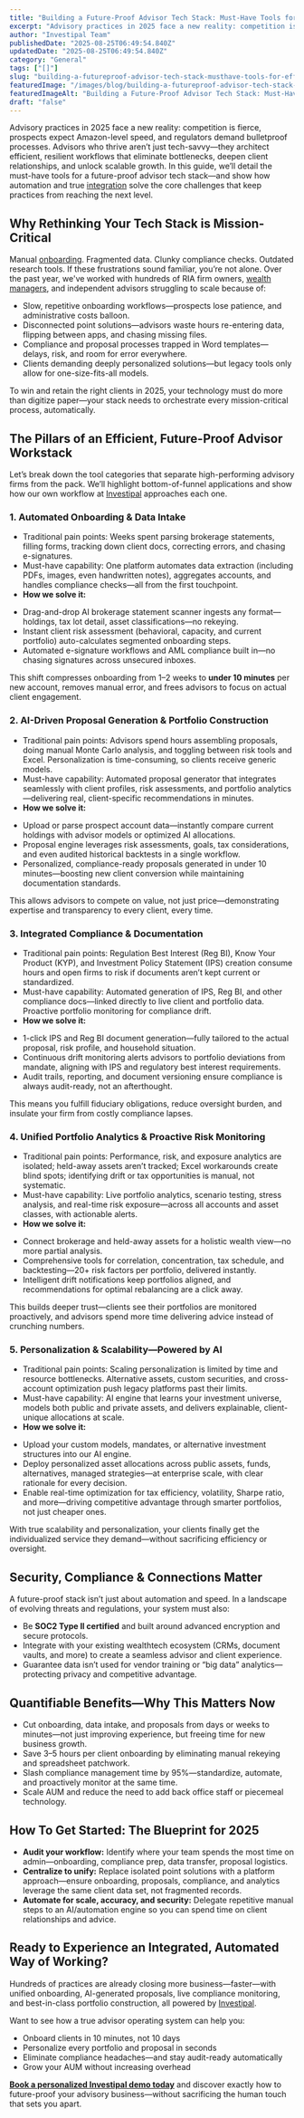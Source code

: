 ```yaml
---
title: "Building a Future-Proof Advisor Tech Stack: Must-Have Tools for Efficient Workflows in 2025"
excerpt: "Advisory practices in 2025 face a new reality: competition is fierce, prospects expect Amazon-level speed, and regulators demand bulletproof processes."
author: "Investipal Team"
publishedDate: "2025-08-25T06:49:54.840Z"
updatedDate: "2025-08-25T06:49:54.840Z"
category: "General"
tags: ["[]"]
slug: "building-a-futureproof-advisor-tech-stack-musthave-tools-for-efficient-workflows-in-2025"
featuredImage: "/images/blog/building-a-futureproof-advisor-tech-stack-musthave-tools-for-efficient-workflows-in-2025__689c31560b54b8ae6b4df67b_pexels-photo-8386440.jpeg"
featuredImageAlt: "Building a Future-Proof Advisor Tech Stack: Must-Have Tools for Efficient Workflows in 2025"
draft: "false"
---
```

<p>Advisory practices in 2025 face a new reality: competition is fierce, prospects expect Amazon-level speed, and regulators demand bulletproof processes. Advisors who thrive aren’t just tech-savvy—they architect efficient, resilient workflows that eliminate bottlenecks, deepen client relationships, and unlock scalable growth. In this guide, we’ll detail the must-have tools for a future-proof advisor tech stack—and show how automation and true <a href="/integrations">integration</a> solve the core challenges that keep practices from reaching the next level.</p>

<h2>Why Rethinking Your Tech Stack is Mission-Critical</h2>
<p>Manual <a href="/blog/category/onboarding">onboarding</a>. Fragmented data. Clunky compliance checks. Outdated research tools. If these frustrations sound familiar, you’re not alone. Over the past year, we've worked with hundreds of RIA firm owners, <a href="/segments/wealth-managers">wealth managers</a>, and independent advisors struggling to scale because of:</p>
<ul><li>Slow, repetitive onboarding workflows—prospects lose patience, and administrative costs balloon.</li><li>Disconnected point solutions—advisors waste hours re-entering data, flipping between apps, and chasing missing files.</li><li>Compliance and proposal processes trapped in Word templates—delays, risk, and room for error everywhere.</li><li>Clients demanding deeply personalized solutions—but legacy tools only allow for one-size-fits-all models.</li></ul>
<p>To win and retain the right clients in 2025, your technology must do more than digitize paper—your stack needs to orchestrate every mission-critical process, automatically.</p>

<h2>The Pillars of an Efficient, Future-Proof Advisor Workstack</h2>
<p>Let’s break down the tool categories that separate high-performing advisory firms from the pack. We’ll highlight bottom-of-funnel applications and show how our own workflow at <a href="/" target="_blank">Investipal</a> approaches each one.</p>

<h3>1. Automated Onboarding & Data Intake</h3>
<ul><li>Traditional pain points: Weeks spent parsing brokerage statements, filling forms, tracking down client docs, correcting errors, and chasing e-signatures.</li><li>Must-have capability: One platform automates data extraction (including PDFs, images, even handwritten notes), aggregates accounts, and handles compliance checks—all from the first touchpoint.</li><li><strong>How we solve it:</strong></li></ul>
<ul><li>Drag-and-drop AI brokerage statement scanner ingests any format—holdings, tax lot detail, asset classifications—no rekeying.</li><li>Instant client risk assessment (behavioral, capacity, and current portfolio) auto-calculates segmented onboarding steps.</li><li>Automated e-signature workflows and AML compliance built in—no chasing signatures across unsecured inboxes.</li></ul>
<p>This shift compresses onboarding from 1–2 weeks to <strong>under 10 minutes</strong> per new account, removes manual error, and frees advisors to focus on actual client engagement.</p>

<h3>2. AI-Driven Proposal Generation & Portfolio Construction</h3>
<ul><li>Traditional pain points: Advisors spend hours assembling proposals, doing manual Monte Carlo analysis, and toggling between risk tools and Excel. Personalization is time-consuming, so clients receive generic models.</li><li>Must-have capability: Automated proposal generator that integrates seamlessly with client profiles, risk assessments, and portfolio analytics—delivering real, client-specific recommendations in minutes.</li><li><strong>How we solve it:</strong></li></ul>
<ul><li>Upload or parse prospect account data—instantly compare current holdings with advisor models or optimized AI allocations.</li><li>Proposal engine leverages risk assessments, goals, tax considerations, and even audited historical backtests in a single workflow.</li><li>Personalized, compliance-ready proposals generated in under 10 minutes—boosting new client conversion while maintaining documentation standards.</li></ul>
<p>This allows advisors to compete on value, not just price—demonstrating expertise and transparency to every client, every time.</p>

<h3>3. Integrated Compliance & Documentation</h3>
<ul><li>Traditional pain points: Regulation Best Interest (Reg BI), Know Your Product (KYP), and Investment Policy Statement (IPS) creation consume hours and open firms to risk if documents aren’t kept current or standardized.</li><li>Must-have capability: Automated generation of IPS, Reg BI, and other compliance docs—linked directly to live client and portfolio data. Proactive portfolio monitoring for compliance drift.</li><li><strong>How we solve it:</strong></li></ul>
<ul><li>1-click IPS and Reg BI document generation—fully tailored to the actual proposal, risk profile, and household situation.</li><li>Continuous drift monitoring alerts advisors to portfolio deviations from mandate, aligning with IPS and regulatory best interest requirements.</li><li>Audit trails, reporting, and document versioning ensure compliance is always audit-ready, not an afterthought.</li></ul>
<p>This means you fulfill fiduciary obligations, reduce oversight burden, and insulate your firm from costly compliance lapses.</p>

<h3>4. Unified Portfolio Analytics & Proactive Risk Monitoring</h3>
<ul><li>Traditional pain points: Performance, risk, and exposure analytics are isolated; held-away assets aren’t tracked; Excel workarounds create blind spots; identifying drift or tax opportunities is manual, not systematic.</li><li>Must-have capability: Live portfolio analytics, scenario testing, stress analysis, and real-time risk exposure—across all accounts and asset classes, with actionable alerts.</li><li><strong>How we solve it:</strong></li></ul>
<ul><li>Connect brokerage and held-away assets for a holistic wealth view—no more partial analysis.</li><li>Comprehensive tools for correlation, concentration, tax schedule, and backtesting—20+ risk factors per portfolio, delivered instantly.</li><li>Intelligent drift notifications keep portfolios aligned, and recommendations for optimal rebalancing are a click away.</li></ul>
<p>This builds deeper trust—clients see their portfolios are monitored proactively, and advisors spend more time delivering advice instead of crunching numbers.</p>

<h3>5. Personalization & Scalability—Powered by AI</h3>
<ul><li>Traditional pain points: Scaling personalization is limited by time and resource bottlenecks. Alternative assets, custom securities, and cross-account optimization push legacy platforms past their limits.</li><li>Must-have capability: AI engine that learns your investment universe, models both public and private assets, and delivers explainable, client-unique allocations at scale.</li><li><strong>How we solve it:</strong></li></ul>
<ul><li>Upload your custom models, mandates, or alternative investment structures into our AI engine.</li><li>Deploy personalized asset allocations across public assets, funds, alternatives, managed strategies—at enterprise scale, with clear rationale for every decision.</li><li>Enable real-time optimization for tax efficiency, volatility, Sharpe ratio, and more—driving competitive advantage through smarter portfolios, not just cheaper ones.</li></ul>
<p>With true scalability and personalization, your clients finally get the individualized service they demand—without sacrificing efficiency or oversight.</p>

<h2>Security, Compliance & Connections Matter</h2>
<p>A future-proof stack isn’t just about automation and speed. In a landscape of evolving threats and regulations, your system must also:</p>
<ul><li>Be <strong>SOC2 Type II certified</strong> and built around advanced encryption and secure protocols.</li><li>Integrate with your existing wealthtech ecosystem (CRMs, document vaults, and more) to create a seamless advisor and client experience.</li><li>Guarantee data isn’t used for vendor training or “big data” analytics—protecting privacy and competitive advantage.</li></ul>

<h2>Quantifiable Benefits—Why This Matters Now</h2>
<ul><li>Cut onboarding, data intake, and proposals from days or weeks to minutes—not just improving experience, but freeing time for new business growth.</li><li>Save 3–5 hours per client onboarding by eliminating manual rekeying and spreadsheet patchwork.</li><li>Slash compliance management time by 95%—standardize, automate, and proactively monitor at the same time.</li><li>Scale AUM and reduce the need to add back office staff or piecemeal technology.</li></ul>

<h2>How To Get Started: The Blueprint for 2025</h2>
<ul><li><strong>Audit your workflow:</strong> Identify where your team spends the most time on admin—onboarding, compliance prep, data transfer, proposal logistics.</li><li><strong>Centralize to unify:</strong> Replace isolated point solutions with a platform approach—ensure onboarding, proposals, compliance, and analytics leverage the same client data set, not fragmented records.</li><li><strong>Automate for scale, accuracy, and security:</strong> Delegate repetitive manual steps to an AI/automation engine so you can spend time on client relationships and advice.</li></ul>

<h2>Ready to Experience an Integrated, Automated Way of Working?</h2>
<p>Hundreds of practices are already closing more business—faster—with unified onboarding, AI-generated proposals, live compliance monitoring, and best-in-class portfolio construction, all powered by <a href="/" target="_blank">Investipal</a>.</p>

<p>Want to see how a true advisor operating system can help you:</p>
<ul><li>Onboard clients in 10 minutes, not 10 days</li><li>Personalize every portfolio and proposal in seconds</li><li>Eliminate compliance headaches—and stay audit-ready automatically</li><li>Grow your AUM without increasing overhead</li></ul>

<p><strong><a href="/book-demo" target="_blank">Book a personalized Investipal demo today</a></strong> and discover exactly how to future-proof your advisory business—without sacrificing the human touch that sets you apart.</p>
